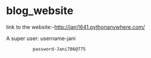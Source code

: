 # blog_website

link to the website:-http://jani1641.pythonanywhere.com/

A super user: username-jani

              password-Jani786@775
              
